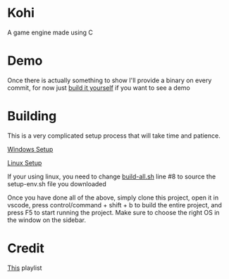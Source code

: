 # Kohi

A game engine made using C

# Demo

Once there is actually something to show I'll provide a binary on every commit, for now just [build it yourself](#building) if you want to see a demo

# Building

This is a very complicated setup process that will take time and patience.

[Windows Setup](https://www.youtube.com/watch?v=F6_WdnzQIQ4&list=PLv8Ddw9K0JPg1BEO-RS-0MYs423cvLVtj&index=3)

[Linux Setup](https://www.youtube.com/watch?v=NIv1mygBOcg&list=PLv8Ddw9K0JPg1BEO-RS-0MYs423cvLVtj&index=4)

If your using linux, you need to change [build-all.sh](build-all.sh) line #8 to source the setup-env.sh file you downloaded

Once you have done all of the above, simply clone this project, open it in vscode, press control/command + shift + b to build the entire project, and press F5 to start running the project. Make sure to choose the right OS in the window on the sidebar.

# Credit

[This](https://www.youtube.com/playlist?list=PLv8Ddw9K0JPg1BEO-RS-0MYs423cvLVtj) playlist
